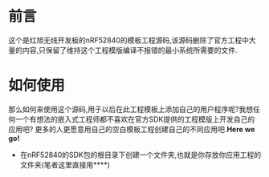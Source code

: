 # 前言
这个是红旭无线开发板的nRF52840的模板工程源码,该源码删除了官方工程中大量的内容,只保留了维持这个工程模版编译不报错的最小系统所需要的文件.

# 如何使用
那么如何来使用这个源码,用于以后在此工程模板上添加自己的用户程序呢?我想任何一个有想法的嵌入式工程师都不喜欢在官方SDK提供的工程模版上开发自己的应用吧?
更多的人更愿意用自己的空白模板工程创建自己的不同应用吧.**Here we go!**
- 在nRF52840的SDK包的根目录下创建一个文件夹,也就是你存放你应用工程的文件夹(笔者这里直接用****)
